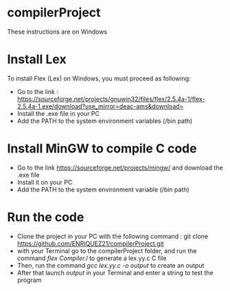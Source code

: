 # compilerProject

These instructions are on Windows

# Install Lex 
To install Flex (Lex) on Windows, you must proceed as following: 
- Go to the link : https://sourceforge.net/projects/gnuwin32/files/flex/2.5.4a-1/flex-2.5.4a-1.exe/download?use_mirror=deac-ams&download= 
- Install the .exe file in your PC
- Add the PATH to the system environment variables (/bin path)

# Install MinGW to compile C code 
- Go to the link https://sourceforge.net/projects/mingw/ and download the .exe file
- Install it on your PC 
- Add the PATH to the system environment variable  (/bin path)

# Run the code 
- Clone the project in your PC with the following command : git clone https://github.com/ENRIQUEZ21/compilerProject.git 
- with your Terminal go to the compilerProject folder, and run the command *flex Compiler.l* to generate a lex.yy.c C file 
- Then, run the command *gcc lex.yy.c -o output* to create an output 
- After that launch *output* in your Terminal and enter a string to test the program
